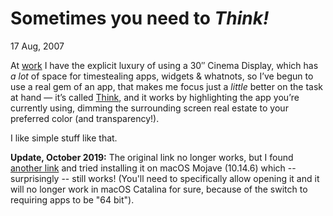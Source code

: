 # Sometimes you need to *Think!*

<time datetime="2007-08-17T01:05:32+0200">17 Aug, 2007</time>

At [work][JAPP] I have the explicit luxury of using a 30″ Cinema Display, which has *a lot*
of space for timestealing apps, widgets & whatnots, so I’ve begun to use a real gem
of an app, that makes me focus just a *little* better on the task at hand — it’s called
[Think][THINK], and it works by highlighting the app you’re currently using, dimming the surrounding
screen real estate to your preferred color (and transparency!).

I like simple stuff like that.

**Update, October 2019:** The original link no longer works, but I found [another link][THINK2] and tried installing it
on macOS Mojave (10.14.6) which -- surprisingly -- still works! (You'll need to specifically allow opening it
and it will no longer work in macOS Catalina for sure, because of the switch to requiring apps to be "64 bit").

[JAPP]: http://japp.dk/
[THINK]: http://freeverse.cachefly.net/Mac/Think/Think.dmg
[THINK2]: https://download.cnet.com/Think/3001-2072_4-139813.html

<data slug="think"></data>
